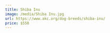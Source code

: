 ```yaml
---
title: Shiba Inu
image: /media/Shiba Inu.jpg
url: https://www.akc.org/dog-breeds/shiba-inu/
price: $550
---
```

